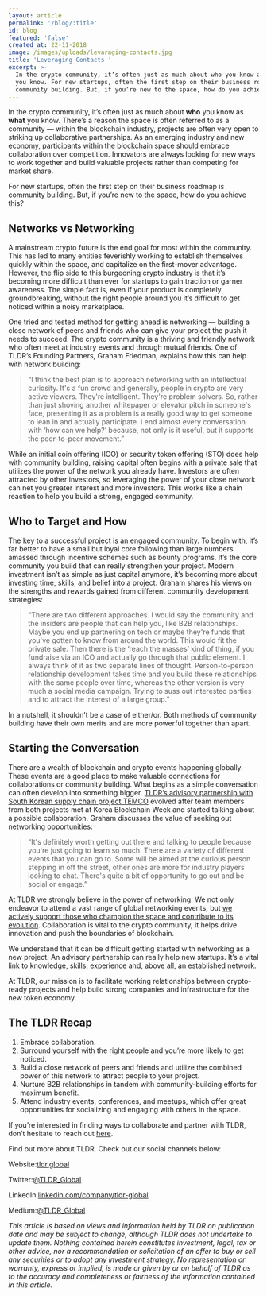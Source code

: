 ```yaml
---
layout: article
permalink: '/blog/:title'
id: blog
featured: 'false'
created_at: 22-11-2018
image: /images/uploads/levaraging-contacts.jpg
title: 'Leveraging Contacts '
excerpt: >-
  In the crypto community, it’s often just as much about who you know as what
  you know. For new startups, often the first step on their business roadmap is
  community building. But, if you’re new to the space, how do you achieve this?
---
```

In the crypto community, it’s often just as much about **who** you know as **what** you know. There’s a reason the space is often referred to as a community — within the blockchain industry, projects are often very open to striking up collaborative partnerships. As an emerging industry and new economy, participants within the blockchain space should embrace collaboration over competition. Innovators are always looking for new ways to work together and build valuable projects rather than competing for market share.

For new startups, often the first step on their business roadmap is community building. But, if you’re new to the space, how do you achieve this?

## Networks vs Networking

A mainstream crypto future is the end goal for most within the community. This has led to many entities feverishly working to establish themselves quickly within the space, and capitalize on the first-mover advantage. However, the flip side to this burgeoning crypto industry is that it’s becoming more difficult than ever for startups to gain traction or garner awareness. The simple fact is, even if your product is completely groundbreaking, without the right people around you it’s difficult to get noticed within a noisy marketplace.

One tried and tested method for getting ahead is networking — building a close network of peers and friends who can give your project the push it needs to succeed. The crypto community is a thriving and friendly network who often meet at industry events and through mutual friends. One of TLDR’s Founding Partners, Graham Friedman, explains how this can help with network building:

> “I think the best plan is to approach networking with an intellectual curiosity. It's a fun crowd and generally, people in crypto are very active viewers. They're intelligent. They're problem solvers. So, rather than just shoving another whitepaper or elevator pitch in someone's face, presenting it as a problem is a really good way to get someone to lean in and actually participate. I end almost every conversation with ‘how can we help?’ because, not only is it useful, but it supports the peer-to-peer movement.”

While an initial coin offering (ICO) or security token offering (STO) does help with community building, raising capital often begins with a private sale that utilizes the power of the network you already have. Investors are often attracted by other investors, so leveraging the power of your close network can net you greater interest and more investors. This works like a chain reaction to help you build a strong, engaged community.

## Who to Target and How

The key to a successful project is an engaged community. To begin with, it’s far better to have a small but loyal core following than large numbers amassed through incentive schemes such as bounty programs. It’s the core community you build that can really strengthen your project. Modern investment isn’t as simple as just capital anymore, it’s becoming more about investing time, skills, and belief into a project. Graham shares his views on the strengths and rewards gained from different community development strategies:

> “There are two different approaches. I would say the community and the insiders are people that can help you, like B2B relationships. Maybe you end up partnering on tech or maybe they're funds that you've gotten to know from around the world. This would fit the private sale. Then there is the ‘reach the masses’ kind of thing, if you fundraise via an ICO and actually go through that public element. I always think of it as two separate lines of thought. Person-to-person relationship development takes time and you build these relationships with the same people over time, whereas the other version is very much a social media campaign. Trying to suss out interested parties and to attract the interest of a large group.”

In a nutshell, it shouldn’t be a case of either/or. Both methods of community building have their own merits and are more powerful together than apart.

## Starting the Conversation

There are a wealth of blockchain and crypto events happening globally. These events are a good place to make valuable connections for collaborations or community building. What begins as a simple conversation can often develop into something bigger. [TLDR’s advisory partnership with South Korean supply chain project TEMCO](https://medium.com/@TLDR_Global/tldr-signs-first-south-korean-based-project-temco-2d225564c8cf?source=user_profile---------5------------------) evolved after team members from both projects met at Korea Blockchain Week and started talking about a possible collaboration. Graham discusses the value of seeking out networking opportunities:

> “It's definitely worth getting out there and talking to people because you're just going to learn so much. There are a variety of different events that you can go to. Some will be aimed at the curious person stepping in off the street, other ones are more for industry players looking to chat. There's quite a bit of opportunity to go out and be social or engage.”

At TLDR we strongly believe in the power of networking. We not only endeavor to attend a vast range of global networking events, but [we actively support those who champion the space and contribute to its evolution](https://medium.com/@TLDR_Global/tldr-looking-ahead-to-beyond-blocks-bangkok-f7b80dbcc3c9). Collaboration is vital to the crypto community, it helps drive innovation and push the boundaries of blockchain.

We understand that it can be difficult getting started with networking as a new project. An advisory partnership can really help new startups. It’s a vital link to knowledge, skills, experience and, above all, an established network.

At TLDR, our mission is to facilitate working relationships between crypto-ready projects and help build strong companies and infrastructure for the new token economy.

## The TLDR Recap

1. Embrace collaboration.
2. Surround yourself with the right people and you’re more likely to get noticed.
3. Build a close network of peers and friends and utilize the combined power of this network to attract people to your project.
4. Nurture B2B relationships in tandem with community-building efforts for maximum benefit.
5. Attend industry events, conferences, and meetups, which offer great opportunities for socializing and engaging with others in the space.

If you’re interested in finding ways to collaborate and partner with TLDR, don’t hesitate to reach out [here](https://tldr.global/contact).

Find out more about TLDR. Check out our social channels below:

Website:[tldr.global](https://tldr.global)

Twitter:[@TLDR_Global](https://twitter.com/TLDR_Global)

LinkedIn:[linkedin.com/company/tldr-global](https://www.linkedin.com/company/tldr-global/)

Medium:[@TLDR_Global](https://medium.com/@TLDR_Global)

_This article is based on views and information held by TLDR on publication date and may be subject to change, although TLDR does not undertake to update them. Nothing contained herein constitutes investment, legal, tax or other advice, nor a recommendation or solicitation of an offer to buy or sell any securities or to adopt any investment strategy. No representation or warranty, express or implied, is made or given by or on behalf of TLDR as to the accuracy and completeness or fairness of the information contained in this article._
